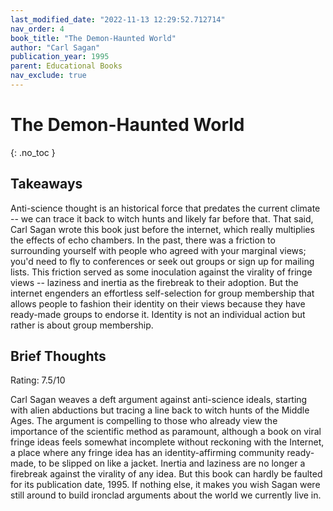 ```yaml
---
last_modified_date: "2022-11-13 12:29:52.712714"
nav_order: 4
book_title: "The Demon-Haunted World"
author: "Carl Sagan"
publication_year: 1995
parent: Educational Books
nav_exclude: true
---
```

# The Demon-Haunted World
{: .no_toc }

## Takeaways
Anti-science thought is an historical force that predates the current climate -- we can trace it back to witch hunts and likely far before that. That said, Carl Sagan wrote this book just before the internet, which really multiplies the effects of echo chambers. In the past, there was a friction to surrounding yourself with people who agreed with your marginal views; you'd need to fly to conferences or seek out groups or sign up for mailing lists. This friction served as some inoculation against the virality of fringe views -- laziness and inertia as the firebreak to their adoption. But the internet engenders an effortless self-selection for group membership that allows people to fashion their identity on their views because they have ready-made groups to endorse it. Identity is not an individual action but rather is about group membership.


## Brief Thoughts
Rating: 7.5/10

Carl Sagan weaves a deft argument against anti-science ideals, starting with alien abductions but tracing a line back to witch hunts of the Middle Ages. The argument is compelling to those who already view the importance of the scientific method as paramount, although a book on viral fringe ideas feels somewhat incomplete without reckoning with the Internet, a place where any fringe idea has an identity-affirming community ready-made, to be slipped on like a jacket. Inertia and laziness are no longer a firebreak against the virality of any idea. But this book can hardly be faulted for its publication date, 1995. If nothing else, it makes you wish Sagan were still around to build ironclad arguments about the world we currently live in.